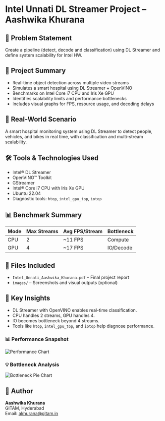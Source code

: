 # Intel Unnati DL Streamer Project – Aashwika Khurana

## 🎯 Problem Statement
Create a pipeline (detect, decode and classification) using DL Streamer and define system scalability for Intel HW.

## 🚀 Project Summary
- Real-time object detection across multiple video streams
- Simulates a smart hospital using DL Streamer + OpenVINO
- Benchmarks on Intel Core i7 CPU and Iris Xe GPU
- Identifies scalability limits and performance bottlenecks
- Includes visual graphs for FPS, resource usage, and decoding delays

## 🏥 Real-World Scenario
A smart hospital monitoring system using DL Streamer to detect people, vehicles, and bikes in real time, with classification and multi-stream scalability.

## 🛠️ Tools & Technologies Used
- Intel® DL Streamer
- OpenVINO™ Toolkit
- GStreamer
- Intel® Core i7 CPU with Iris Xe GPU
- Ubuntu 22.04
- Diagnostic tools: `htop`, `intel_gpu_top`, `iotop`

## 📊 Benchmark Summary

| Mode | Max Streams | Avg FPS/Stream | Bottleneck |
|------|-------------|----------------|------------|
| CPU  | 2           | ~11 FPS        | Compute    |
| GPU  | 4           | ~17 FPS        | IO/Decode  |

## 📎 Files Included
- `Intel_Unnati_Aashwika_Khurana.pdf` – Final project report
- `images/` – Screenshots and visual outputs (optional)

## 🧠 Key Insights
- DL Streamer with OpenVINO enables real-time classification.
- CPU handles 2 streams, GPU handles 4.
- IO becomes bottleneck beyond 4 streams.
- Tools like `htop`, `intel_gpu_top`, and `iotop` help diagnose performance.

### 📊 Performance Snapshot

![Performance Chart](images/performance_chart.png)

### 💡 Bottleneck Analysis

![Bottleneck Pie Chart](images/bottleneck_pie.png)


## 👤 Author
**Aashwika Khurana**  
GITAM, Hyderabad  
Email: akhurana@gitam.in

